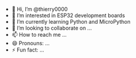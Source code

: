 - 👋 Hi, I’m @thierry0000
- 👀 I’m interested in ESP32 development boards
- 🌱 I’m currently learning Python and MicroPython
- 💞️ I’m looking to collaborate on ...
- 📫 How to reach me ...
- 😄 Pronouns: ...
- ⚡ Fun fact: ...

<!---
thierry0000/thierry0000 is a ✨ special ✨ repository because its `README.md` (this file) appears on your GitHub profile.
You can click the Preview link to take a look at your changes.
--->
